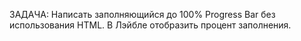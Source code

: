ЗАДАЧА: Написать заполняющийся до 100% Progress Bar без использования HTML. В Лэйбле отобразить процент заполнения.